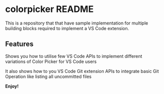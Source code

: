 # colorpicker README

This is a repository that that have sample implementation for multiple building blocks required to implement a VS Code extension.

## Features

Shows you how to utilise few VS Code APIs to implement different variations of Color Picker for VS Code users

It also shows how to you VS Code Git extension APIs to integrate basic Git Operation like listing all uncommitted files

**Enjoy!**
